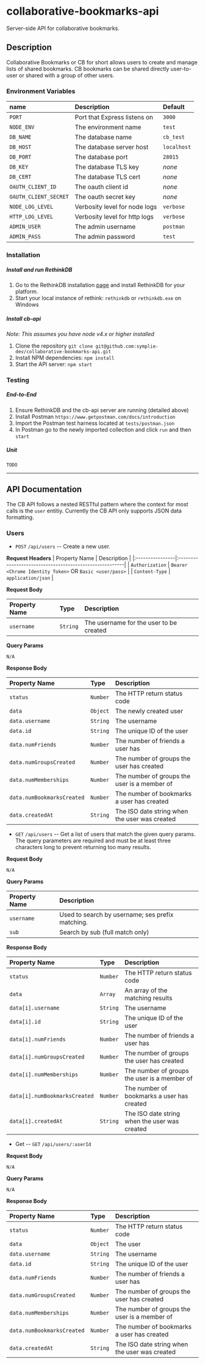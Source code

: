 # collaborative-bookmarks-api

Server-side API for collaborative bookmarks.

## Description

Collaborative Bookmarks or CB for short allows users to create and manage lists of shared
bookmarks. CB bookmarks can be shared directly user-to-user or shared with a group of other users.

### Environment Variables

| name                  | Description                   | Default     |
|:----------------------|:------------------------------|:------------|
| `PORT`                | Port that Express listens on  | `3000`      |
| `NODE_ENV`            | The environment name          | `test`      |
| `DB_NAME`             | The database name             | `cb_test`   |
| `DB_HOST`             | The database server host      | `localhost` |
| `DB_PORT`             | The database port             | `28015`     |
| `DB_KEY`              | The database TLS key          | _none_      |
| `DB_CERT`             | The database TLS cert         | _none_      |
| `OAUTH_CLIENT_ID`     | The oauth client id           | _none_      |
| `OAUTH_CLIENT_SECRET` | The oauth secret key          | _none_      |
| `NODE_LOG_LEVEL`      | Verbosity level for node logs | `verbose`   |
| `HTTP_LOG_LEVEL`      | Verbosity level for http logs | `verbose`   |
| `ADMIN_USER`          | The admin username            | `postman`   |
| `ADMIN_PASS`          | The admin password            | `test`      |

### Installation

##### Install and run RethinkDB

1. Go to the RethinkDB installation [page][0] and install RethinkDB for your platform.
2. Start your local instance of rethink: `rethinkdb` or `rethinkdb.exe` on Windows

##### Install cb-api

_Note: This assumes you have node v4.x or higher installed_

1. Clone the repository `git clone git@github.com:symplie-dev/collaborative-bookmarks-api.git`
2. Install NPM dependencies: `npm install`
3. Start the API server: `npm start`

### Testing

##### End-to-End

1. Ensure RethinkDB and the cb-api server are running (detailed above)
2. Install Postman `https://www.getpostman.com/docs/introduction`
3. Import the Postman test harness located at `tests/postman.json`
4. In Postman go to the newly imported collection and click `run` and then `start`

##### Unit

`TODO`

---

## API Documentation

The CB API follows a nested RESTful pattern where the context for most calls is the `user` entitiy.
Currently the CB API only supports JSON data formatting.

### Users

* `POST` `/api/users` -- Create a new user.

**Request Headers**
| Property Name   | Description                                             |
|:----------------|:--------------------------------------------------------|
| `Authorization` | `Bearer <Chrome Identity Token>` OR `Basic <user/pass>` |
| `Content-Type`  | `application/json`                                      |

**Request Body**

| Property Name   | Type     | Description                             |
|:----------------|:---------|:----------------------------------------|
| `username`      | `String` | The username for the user to be created |

**Query Params**

`N/A`

**Response Body**

| Property Name              | Type     | Description                                                   |
|:---------------------------|:---------|:--------------------------------------------------------------|
| `status`                   | `Number` | The HTTP return status code                                   |
| `data`                     | `Object` | The newly created user                                        |
| `data.username`            | `String` | The username                                                  |
| `data.id`                  | `String` | The unique ID of the user                                     |
| `data.numFriends`          | `Number` | The number of friends a user has                              |
| `data.numGroupsCreated`    | `Number` | The number of groups the user has created                     |
| `data.numMemberships`      | `Number` | The number of groups the user is a member of                  |
| `data.numBookmarksCreated` | `Number` | The number of bookmarks a user has created                    |
| `data.createdAt`           | `String` | The ISO date string when the user was created                 |

* `GET` `/api/users` -- Get a list of users that match the given query params. The query parameters
  are required and must be at least three characters long to prevent returning too many results.

**Request Body**

`N/A`

**Query Params**

| Property Name   | Description                                      |
|:----------------|:-------------------------------------------------|
| `username`      | Used to search by username; ses prefix matching. |
| `sub`           | Search by sub (full match only)                  |

**Response Body**

| Property Name                 | Type     | Description                                                   |
|:------------------------------|:---------|:--------------------------------------------------------------|
| `status`                      | `Number` | The HTTP return status code                                   |
| `data`                        | `Array`  | An array of the matching results                              |
| `data[i].username`            | `String` | The username                                                  |
| `data[i].id`                  | `String` | The unique ID of the user                                     |
| `data[i].numFriends`          | `Number` | The number of friends a user has                              |
| `data[i].numGroupsCreated`    | `Number` | The number of groups the user has created                     |
| `data[i].numMemberships`      | `Number` | The number of groups the user is a member of                  |
| `data[i].numBookmarksCreated` | `Number` | The number of bookmarks a user has created                    |
| `data[i].createdAt`           | `String` | The ISO date string when the user was created                 |

* Get -- `GET` `/api/users/:userId`

**Request Body**

`N/A`

**Query Params**

`N/A`

**Response Body**

| Property Name              | Type     | Description                                   |
|:---------------------------|:---------|:----------------------------------------------|
| `status`                   | `Number` | The HTTP return status code                   |
| `data`                     | `Object` | The user                                      |
| `data.username`            | `String` | The username                                  |
| `data.id`                  | `String` | The unique ID of the user                     |
| `data.numFriends`          | `Number` | The number of friends a user has              |
| `data.numGroupsCreated`    | `Number` | The number of groups the user has created     |
| `data.numMemberships`      | `Number` | The number of groups the user is a member of  |
| `data.numBookmarksCreated` | `Number` | The number of bookmarks a user has created    |
| `data.createdAt`           | `String` | The ISO date string when the user was created |



[0]: https://rethinkdb.com/docs/install/